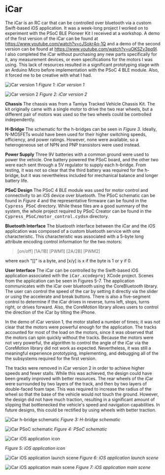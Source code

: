 iCar
====
The iCar is an RC car that can be controlled over bluetooth via a custom
Swift-based iOS application. It was a week-long project I worked on to 
experiment with the PSoC BLE Pioneer Kit I received at a workshop. A demo of the
first version of the iCar can be found at 
<https://www.youtube.com/watch?v=cJSokr4q-1Q> and a demo of the second version
can be found at <https://www.youtube.com/watch?v=uOKSZv3pq9I>. I also completed
the iCar without purchasing any new parts specifically for it, any measurement
devices, or even specifications for the motors I was using. This lack of 
resources resulted in a significant prototyping stage with an Arduino Micro 
before implementation with the PSoC 4 BLE module. Also, it forced me to be
creative with what I had.

![iCar version 1](https://github.com/RicardoStephen/iCar/blob/master/media/Portrait_v1.jpg)
*Figure 1: iCar version 1*

![iCar version 2](https://github.com/RicardoStephen/iCar/blob/master/media/Portrait_v2.jpg)
*Figure 2: iCar version 2*

**Chassis** The chassis was from a Tamiya Tracked Vehicle Chassis Kit. The kit
originally came with a single motor to drive the two rear wheels, but a
different pair of motors was used so the two wheels could be controlled
independently.

**H-Bridge** The schematic for the h-bridges can be seen in *Figure 3*. Ideally,
N-MOSFETs would have been used for their higher switching speeds, efficiency,
and power ratings. However, none were available, so a heterogeneous set of NPN
and PNP transistors were used instead.

**Power Supply** Three 9V batteries with a common ground were used to power the
vehicle. One battery powered the PSoC board, and the other two were each sent
through a 5V regulator to supply each h-bridge. From testing, it was not so
clear that the third battery was required for the h-bridge, but it was
nevertheless included for mechanical balance and longer battery life. 

**PSoC Design** The PSoC 4 BLE module was used for motor control and
connectivity to an iOS device over bluetooth. The PSoC schematic can be found in
*Figure 4* and the representative firmware can be found in the
<tt>Cypress\_PSoC</tt> directory. While these files are a good summary of the
system, the whole project required by PSoC Creator can be found in the
<tt>Cypress\_PSoC/motor\_control.cydsn</tt> directory. 

**Bluetooth Interface** The bluetooth interface between the iCar and the iOS
application was composed of a custom bluetooth service with one characteristic.
This characteristic was associated with a 5-byte long attribute encoding control
information for the two motors:

> [on/off] [1A/1B] [PWM1] [2A/2B] [PWM2]

where each "[]" is a byte, and [x/y] is x if the byte is 1 or y if 0.

**User Interface** The iCar can be controlled by the Swift-based iOS application
associated with the <tt>iCar.xcodeproj</tt> XCode project. Scenes from the
application can be seen in Figures 5-7. The application communicates with the
iCar over bluetooth using the CoreBluetooth library. The user can control the
speed of the car by setting it directly via the slider or using the accelerate
and break buttons. There is also a five-segment control to determine if the iCar
drives in reverse, turns left, stops, turns right, or drives forward. Also, the
CoreMotion library allows users to control the direction of the iCar by tilting
the iPhone. 

In the demo of iCar version 1, the motor stalled a number of times; it was not
clear that the motors were powerful enough for the application. The tracks
accounted for most of the load on the motors, since it was observed that the
motors can spin quickly without the tracks. Because the motors were not very
powerful, the algorithm to control the angle of the iCar via the CoreMotion
library did not work as expected. Nevertheless, it was still a meaningful
experience prototyping, implementing, and debugging all of the the subsystems
required for the first version.

The tracks were removed in iCar version 2 in order to achieve higher speeds and
fewer stalls. While this was achieved, the design could have been greatly
improved with better resources. The rear wheels of the iCar were surrounded by
two layers of the track, and then by two layers of double-faced foam tape. This
was required to increase the radius of the wheel so that the base of the vehicle
would not touch the ground. However, the design did not have much traction,
resulting in a significant amount of slipping that bottlenecked the vehicle's
speed and navigation capabilities. In future designs, this could be rectified by
using wheels with better traction.

![iCar h-bridge schematic](https://github.com/RicardoStephen/iCar/blob/master/media/hbridge_schematic.png)
*Figure 3: H-bridge schematic*

![iCar PSoC schematic](https://github.com/RicardoStephen/iCar/blob/master/media/PSoC_schematic.png)
*Figure 4: PSoC schematic*

![iCar iOS application icon](https://github.com/RicardoStephen/iCar/blob/master/media/UX_1.jpg)

*Figure 5: iOS application icon*

![iCar iOS application launch scene](https://github.com/RicardoStephen/iCar/blob/master/media/UX_2.jpg)
*Figure 6: iOS application launch scene*

![iCar iOS application main scene](https://github.com/RicardoStephen/iCar/blob/master/media/UX_3.jpg)
*Figure 7: iOS application main scene*

